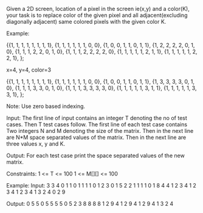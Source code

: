

Given a 2D screen, location of a pixel in the screen ie(x,y) and a color(K), your task is to replace color of the given pixel and all adjacent(excluding diagonally adjacent) same colored pixels with the given color K.

Example:

{{1, 1, 1, 1, 1, 1, 1, 1},
{1, 1, 1, 1, 1, 1, 0, 0},
{1, 0, 0, 1, 1, 0, 1, 1},
{1, 2, 2, 2, 2, 0, 1, 0},
{1, 1, 1, 2, 2, 0, 1, 0},
{1, 1, 1, 2, 2, 2, 2, 0},
{1, 1, 1, 1, 1, 2, 1, 1},
{1, 1, 1, 1, 1, 2, 2, 1},
 };

 x=4, y=4, color=3 

{{1, 1, 1, 1, 1, 1, 1, 1},
{1, 1, 1, 1, 1, 1, 0, 0},
{1, 0, 0, 1, 1, 0, 1, 1}, 
{1, 3, 3, 3, 3, 0, 1, 0},
{1, 1, 1, 3, 3, 0, 1, 0},
{1, 1, 1, 3, 3, 3, 3, 0},
{1, 1, 1, 1, 1, 3, 1, 1},
{1, 1, 1, 1, 1, 3, 3, 1}, };

Note: Use zero based indexing.

Input:
The first line of input contains an integer T denoting the no of test cases. Then T test cases follow. The first line of each test case contains Two integers N and M denoting the size of the matrix. Then in the next line are N*M space separated values of the matrix. Then in the next line are three values x, y and K.

Output:
For each test case print the space separated values of the new matrix.

Constraints:
1 <= T <= 100
1 <= M[][] <= 100

Example:
Input:
3
3 4
0 1 1 0 1 1 1 1 0 1 2 3
0 1 5
2 2
1 1 1 1
0 1 8
4 4 
1 2 3 4 1 2 3 4 1 2 3 4 1 3 2 4
0 2 9

Output:
0 5 5 0 5 5 5 5 0 5 2 3
8 8 8 8
1 2 9 4 1 2 9 4 1 2 9 4 1 3 2 4